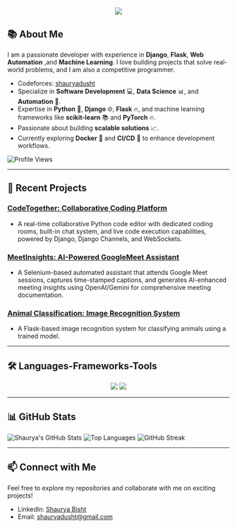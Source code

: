 <h1 align="center">
    <img src="https://readme-typing-svg.herokuapp.com/?font=Righteous&size=35&center=true&vCenter=true&width=500&height=70&duration=4000&lines=Hi+There!+👋+I'm+Shaurya+Bisht!" />
</h1>


## 📚 About Me
I am a passionate developer with experience in **Django**, **Flask**, **Web Automation** ,and **Machine Learning**. I love building projects that solve real-world problems, and I am also a competitive programmer. 
- Codeforces: [shauryadusht](https://codeforces.com/profile/shauryadusht)
- Specialize in **Software Development** 💻, **Data Science** 📊, and **Automation** 🤖.
- Expertise in **Python** 🐍, **Django** 🌐, **Flask** 🔥, and machine learning frameworks like **scikit-learn** 📚 and **PyTorch** 🔥.
- Passionate about building **scalable solutions** 📈.
- Currently exploring **Docker** 🐋 and **CI/CD** 🔄 to enhance development workflows.
<img src="https://komarev.com/ghpvc/?username=ShauryaDusht&style=flat-square&color=blue" alt="Profile Views" />


---

## 🚀 Recent Projects

### [CodeTogether: Collaborative Coding Platform](https://github.com/ShauryaDusht/CodeTogether)  
- A real-time collaborative Python code editor with dedicated coding rooms, built-in chat system, and live code execution capabilities, powered by Django, Django Channels, and WebSockets. 

### [MeetInsights: AI-Powered GoogleMeet Assistant](https://github.com/ShauryaDusht/MeetInsights)
- A Selenium-based automated assistant that attends Google Meet sessions, captures time-stamped captions, and generates AI-enhanced meeting insights using OpenAI/Gemini for comprehensive meeting documentation.

### [Animal Classification: Image Recognition System](https://github.com/ShauryaDusht/animal-classification-flask-app)  
- A Flask-based image recognition system for classifying animals using a trained model.  

---

## 🛠 Languages-Frameworks-Tools

<div  align="center">
    <img src="https://skillicons.dev/icons?i=python,django,flask,selenium,tensorflow,vscode,github,git,cpp,redis" />
    <img src="https://skillicons.dev/icons?i=linux,js,react,arduino,mongodb,mysql,docker,bootstrap,html,css" />
</div>

---

## 📊 GitHub Stats


<img src="https://github-readme-stats.vercel.app/api?username=ShauryaDusht&show_icons=true&theme=radical" alt="Shaurya's GitHub Stats" />
<img src="https://github-readme-stats.vercel.app/api/top-langs/?username=ShauryaDusht&layout=compact&theme=radical" alt="Top Languages" />
<img src="https://github-readme-streak-stats.herokuapp.com/?user=ShauryaDusht&theme=radical" alt="GitHub Streak" />

---

## 📫 Connect with Me

Feel free to explore my repositories and collaborate with me on exciting projects!
- LinkedIn: [Shaurya Bisht](https://www.linkedin.com/in/shaurya-bisht11) 
- Email: [shauryadusht@gmail.com](mailto:shauryadusht@gmail.com)  
